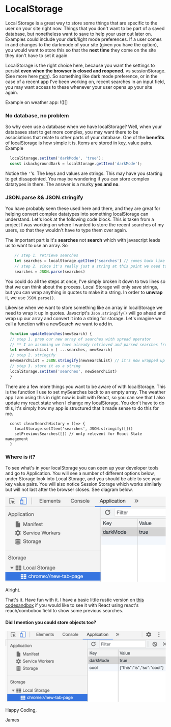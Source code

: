 # LocalStorage

Local Storage is a great way to store some things that are specific to the user on your site right now. Things that you don't want to be part of a saved database, but nonetheless want to save to help your user out later on. Examples could include your dark/light mode preferences. If a user comes in and changes to the darkmode of your site (given you have the option), you would want to store this so that the **next time** they come on the site they don't have to set it again.

LocalStorage is the right choice here, because you want the settings to persist **even when the browser is closed and reopened.** vs sessionStorage. (See more here [mdn](https://developer.mozilla.org/en-US/docs/Web/API/Web_Storage_API/Using_the_Web_Storage_API)). So something like dark mode preference, or in the case of a recent app I've been working on, recent searches in an input field, you may want access to these whenever your user opens up your site again.

Example on weather app:
!()[]



### No database, no problem

So why even use a database when we have localStorage? Well, when your databases start to get more complex, you may want there to be associations that relate to other parts of your database. One of the **benefits** of localStorage is how simple it is. Items are stored in key, value pairs. Example

```javascript
  localStorage.setItem('darkMode', 'true');
  const isbackgroundDark = localStorage.getItem('darkMode');
```

Notice the `'`'s. The keys and values are strings. This may have you starting to get dissapointed. You may be wondering if you can store complex datatypes in there. The answer is a murky **yes and no**.

### JSON.parse && JSON.stringify

You have probably seen these used here and there, and they are great for helping convert complex datatypes into something localStorage can understand. Let's look at the following code block. This is taken from a project I was working on where I wanted to store the recent searches of my users, so that they wouldn't have to type them over again.

The important part is it's **searches** not **search** which with javascript leads us to want to use an array. So

```javascript
    // step 1. retrieve searches
    let searches = localStorage.getItem('searches') // comes back like this '["brazil", "costa rica", "hawaii"]'
    // step 2. since it's really just a string at this point we need to parse it
    searches = JSON.parse(searches)
```

You could do all the steps at once, I've simply broken it down to two lines so that we can think about the process. Local Storage will only save strings, but you can wrap anything in quotes to make it a string. In order to **unwrap** it, we use `JSON.parse()`.

Likewise when we want to store something like an array in localStorage we need to wrap it up in quotes. Javscript's `Json.stringify()` will go ahead and wrap up our array and convert it into a string for storage. Let's imagine we call a function with a newSearch we want to add in.

```javascript
  function updateSearches(newSearch) {
  // step 1. prep our new array of searches with spread operator
  // ** I an assuming we have already retrieved and parsed searches from localStorage
  let newSearchList = [ ...searches, newSearch]
  // step 2. stringify
  newSearchList = JSON.stringify(newSearchList) // it's now wrapped up '[...]'
  // step 3. store it as a string
  localStorage.setItem('searches', newSearchList)
  }
```

There are a few more things you want to be aware of with localStorage. This is the function I use to set mySearches back to an empty array. The weather app I am using this in right now is built with React, so you can see that I also update my react state when I change my localStorage. You don't have to do this, it's simply how my app is structured that it made sense to do this for me.
```
  const clearSearchHistory = ()=> {
    localStorage.setItem('searches', JSON.stringify([]))
    setPreviousSearches([]) // only relevent for React State management
  }
```

### Where is it?

To see what's in your localStorage you can open up your developer tools and go to Application. You will see a number of different options below, under Storage look into Local Storage, and you should be able to see your key value pairs. You will also notice Session Storage which works similarly but will not last after the browser closes. See diagram below.

![here it is](https://github.com/JSinkler713/localStorage/blob/0cf4886416f71c03145a5acd267d685dea189ef1/Screen%20Shot%202021-05-04%20at%205.16.55%20PM.png)

Alright. 

That's it. Have fun with it. I have a basic little rustic version on [this codesandbox]() if you would like to see it with React using react's reach/combobox field to show some previous searches.

#### Did I mention you could store objects too?
![object-example](https://github.com/JSinkler713/localStorage/blob/0aecbf28b0542257af8cb663fd6fa16ea171285f/Screen%20Shot%202021-05-04%20at%205.46.29%20PM.png)


Happy Coding,

James
